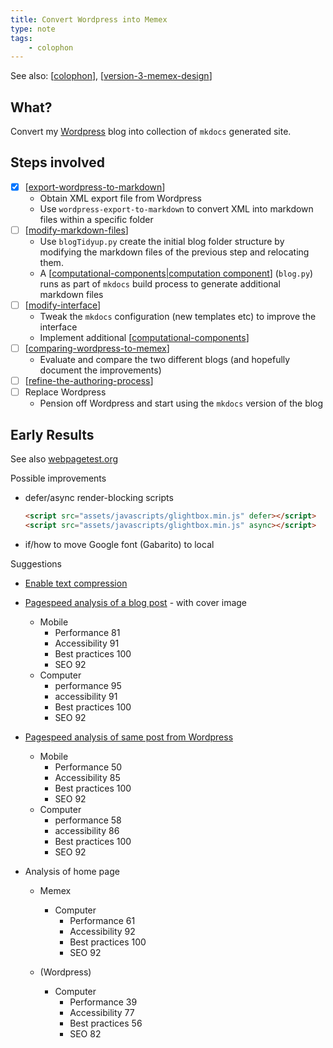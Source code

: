 ```yaml
---
title: Convert Wordpress into Memex
type: note
tags: 
    - colophon
---
```


See also: [[colophon]], [[version-3-memex-design]]

## What?

Convert my [Wordpress](https://djon.es/blog) blog into collection of `mkdocs` generated site.

## Steps involved

- [x] [[export-wordpress-to-markdown]]
    - Obtain XML export file from Wordpress
    - Use `wordpress-export-to-markdown` to convert XML into markdown files within a specific folder
- [ ] [[modify-markdown-files]]
    - Use `blogTidyup.py` create the initial blog folder structure by modifying the markdown files of the previous step and relocating them. 
    - A [[computational-components|computation component]] (`blog.py`) runs as part of `mkdocs` build process to generate additional markdown files
- [ ] [[modify-interface]]
    - Tweak the `mkdocs` configuration (new templates etc) to improve the interface
    - Implement additional [[computational-components]]
- [ ] [[comparing-wordpress-to-memex]]
    - Evaluate and compare the two different blogs (and hopefully document the improvements)
- [ ] [[refine-the-authoring-process]]
- [ ] Replace Wordpress 
    - Pension off Wordpress and start using the `mkdocs` version of the blog


## Early Results

See also [webpagetest.org](https://www.webpagetest.org/result/250511_AiDcZT_2HD/)

Possible improvements

- defer/async render-blocking scripts
    ```html 
    <script src="assets/javascripts/glightbox.min.js" defer></script>
    <script src="assets/javascripts/glightbox.min.js" async></script>
    ```
- if/how to move Google font (Gabarito) to local

Suggestions

- [Enable text compression](https://developer.chrome.com/docs/lighthouse/performance/uses-text-compression/?utm_source=lighthouse&utm_medium=lr)

- [Pagespeed analysis of a blog post](https://pagespeed.web.dev/analysis/https-djon-es-blog2-2019-01-03-understanding-my-role-as-meso-level-practitioner/apkm99jig4?form_factor=mobile) - with cover image

    - Mobile
      - Performance 81
      - Accessibility 91
      - Best practices 100
      - SEO 92
    - Computer
        - performance 95
        - accessibility 91
        - Best practices 100
        - SEO 92

- [Pagespeed analysis of same post from Wordpress](https://pagespeed.web.dev/analysis/https-djon-es-blog2-2019-01-03-understanding-my-role-as-meso-level-practitioner/apkm99jig4?form_factor=desktop)

    - Mobile
      - Performance 50
      - Accessibility 85
      - Best practices 100
      - SEO 92
    - Computer
        - performance 58
        - accessibility 86
        - Best practices 100
        - SEO 92


- Analysis of home page 
  - Memex
    - Computer
        - Performance 61
        - Accessibility 92
        - Best practices 100
        - SEO 92

  - (Wordpress)
    - Computer
        - Performance 39
        - Accessibility 77
        - Best practices 56
        - SEO 82




[//begin]: # "Autogenerated link references for markdown compatibility"
[colophon]: colophon "About (Colophon)"
[version-3-memex-design]: version-3-memex-design "Memex - Version 3"
[export-wordpress-to-markdown]: export-wordpress-to-markdown "Export Wordpress to Markdown"
[modify-markdown-files]: modify-markdown-files "Modify Markdown files"
[computational-components|computation component]: computational-components "Computational components"
[modify-interface]: modify-interface "Modify blog interface"
[computational-components]: computational-components "Computational components"
[comparing-wordpress-to-memex]: comparing-wordpress-to-memex "Comparing Wordpress to Memex"
[refine-the-authoring-process]: refine-the-authoring-process "Refine the authoring process"
[//end]: # "Autogenerated link references"